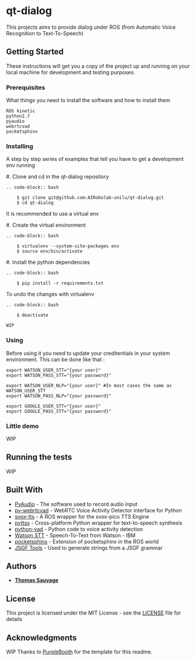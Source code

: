 # qt-dialog

This projects aims to provide dialog under ROS (from Automatic Voice Recognition to Text-To-Speech)

## Getting Started

These instructions will get you a copy of the project up and running on your local machine for development and testing purposes.

### Prerequisites

What things you need to install the software and how to install them

```
ROS kinetic
python2.7
pyaudio
webrtcvad
pocketsphinx
```

### Installing

A step by step series of examples that tell you have to get a development env running

#. Clone and cd in the qt-dialog repository

    .. code-block:: bash

        $ git clone git@github.com:AIRobolab-unilu/qt-dialog.git
        $ cd qt-dialog

It is recommended to use a virtual env

#. Create the virtual environment

    .. code-block:: bash

        $ virtualenv --system-site-packages env
        $ source env/bin/activate

#. Install the python dependencies

    .. code-block:: bash

        $ pip install -r requirements.txt


To undo the changes with virtualenv

    .. code-block:: bash

        $ deactivate

```
WIP
```

### Using

Before using it you need to update your creditentials in your system environment.
This can be done like that :

```
export WATSON_USER_STT="{your user}"
export WATSON_PASS_STT="{your password}"

export WATSON_USER_NLP="{your user}" #In most cases the same as WATSON_USER_STT
export WATSON_PASS_NLP="{your password}"

export GOOGLE_USER_STT="{your user}"
export GOOGLE_PASS_STT="{your password}"
```

### Little demo

WIP

## Running the tests

WIP

## Built With

* [PyAudio](http://people.csail.mit.edu/hubert/pyaudio/) - The software used to record audio input
* [py-webrtcvad](https://github.com/wiseman/py-webrtcvad) -  WebRTC Voice Activity Detector interface for Python
* [svox-tts](https://github.com/ScazLab/svox_tts) -  A ROS wrapper for the svox-pico TTS Engine
* [pyttsx](https://github.com/RapidWareTech/pyttsx) -  Cross-platform Python wrapper for text-to-speech synthesis
* [python-vad](https://github.com/wangshub/python-vad) -  Python code to voice activity detection
* [Watson STT](https://www.ibm.com/watson/services/speech-to-text/) -  Speech-To-Text from Watson - IBM
* [pocketsphinx](https://github.com/Pankaj-Baranwal/pocketsphinx) -  Extension of pocketsphinx in the ROS world
* [JSGF Tools](https://github.com/syntactic/JSGFTools) -  Used to generate strings from a JSGF grammar

## Authors

* [**Thomas Sauvage**](https://github.com/SauvageThomas)

## License

This project is licensed under the MIT License - see the [LICENSE](LICENSE) file for details

## Acknowledgments

WIP
Thanks to [PurpleBooth](https://github.com/PurpleBooth) for the template for this readme.

